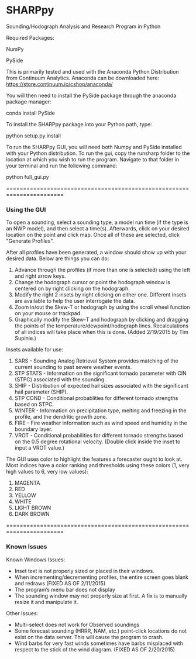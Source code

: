 SHARPpy
=======
Sounding/Hodograph Analysis and Research Program in Python

Required Packages:

NumPy

PySide

This is primarily tested and used with the Anaconda Python Distribution
from Continuum Analytics. Anaconda can be downloaded here:
https://store.continuum.io/cshop/anaconda/

You will then need to install the PySide package through the anaconda package manager:

conda install PySide

To install the SHARPpy package into your Python path, type:

python setup.py install

To run the SHARPpy GUI, you will need both Numpy and PySide installed
with your Python distribution.  To run the gui, copy the runsharp folder
to the location at which you wish to run the program. Navigate to that
folder in your terminal and run the following command:

python full_gui.py

=======================================================================

### Using the GUI

To open a sounding, select a sounding type, a model run time (if the type is an NWP model), and then select a time(s).
Afterwards, click on your desired location on the point and click map.  Once all of these are selected, click "Generate Profiles".

After all profiles have been generated, a window should show up with your desired data.  Below are things you can do:

1. Advance through the profiles (if more than one is selected) using the left and right arrow keys.
2. Change the hodograph cursor or point the hodograph window is centered on by right clicking on the hodograph.
3. Modify the right 2 insets by right clicking on either one.  Different insets are available to help the user interrogate the data.
4. Zoom in/out the Skew-T or hodograph by using the scroll wheel function on your mouse or trackpad.
5. Graphically modify the Skew-T and hodograph by clicking and dragging the points of the temperature/dewpoint/hodograph lines.  Recalculations of all indices will take place when this is done.  (Added 2/19/2015 by Tim Supinie.)

Insets available for use:

1. SARS - Sounding Analog Retrieval System provides matching of the current sounding to past severe weather events.
2. STP STATS - Information on the significant tornado parameter with CIN (STPC) associated with the sounding.
3. SHIP - Distribution of expected hail sizes associated with the significant hail parameter (SHIP).
4. STP COND - Conditional probablities for different tornado strengths based on STPC.
5. WINTER - Information on precipitation type, melting and freezing in the profile, and the dendritic growth zone.
6. FIRE - Fire weather information such as wind speed and humidity in the boundary layer.
7. VROT - Conditional probabilities for different tornado strengths based on the 0.5 degree rotational velocity. (Double click inside the inset to input a VROT value.)

The GUI uses color to highlight the features a forecaster ought to look at.  Most indices have a color ranking and thresholds using these colors (1, very high values to 6, very low values):

1. MAGENTA
2. RED
3. YELLOW
4. WHITE
5. LIGHT BROWN
6. DARK BROWN

=======================================================================

### Known Issues

Known Windows Issues:
- Inset text is not properly sized or placed in their windows.
- When incrementing/decrementing profiles, the entire screen goes blank and redraws (FIXED AS OF 2/11/2015)
- The program’s menu bar does not display
- The sounding window may not properly size at first. A fix is to manually resize it and manipulate it.

Other Issues:
- Multi-select does not work for Observed soundings
- Some forecast sounding (HRRR, NAM, etc.) point-click locations do not exist on the data server. This will cause the program to crash.
- Wind barbs for very fast winds sometimes have barbs misplaced with respect to the stick of the wind diagram.  (FIXED AS OF 2/20/2015)
